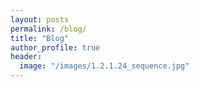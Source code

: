 ```yaml
---
layout: posts
permalink: /blog/
title: "Blog"
author_profile: true
header:
  image: "/images/1.2.1.24_sequence.jpg"
---
```



